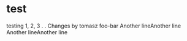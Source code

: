 test
====

testing 1, 2, 3
.
.
Changes by tomasz
foo-bar
Another lineAnother line
Another lineAnother line
